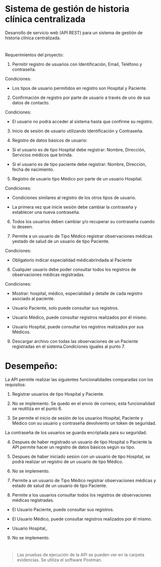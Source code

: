 # Sistema de gestión de historia clínica centralizada

Desarrollo de servicio web (API REST) para un sistema de gestión de historia clínica centralizada.

#
Requerimientos del proyecto:

1. Permitir registro de usuarios con Identificación, Email, Teléfono y contraseña.

Condiciones:

* Los tipos de usuario permitidos en registro son Hospital y Paciente.

2. Confirmación de registro por parte de usuario a través de uno de sus datos de contacto.

Condiciones:

* El usuario no podrá acceder al sistema hasta que confirme su registro.

3. Inicio de sesión de usuario utilizando Identificación y Contraseña.

4. Registro de datos básicos de usuario:

* Si el usuario es de tipo Hospital debe registrar: Nombre, Dirección, Servicios médicos que brinda.

* Si el usuario es de tipo paciente debe registrar: Nombre, Dirección, fecha de nacimiento.

5. Registro de usuario tipo Médico por parte de un usuario Hospital.

Condiciones:

* Condiciones similares al registro de los otros tipos de usuario.

* La primera vez que inicie sesión debe cambiar la contraseña y establecer una nueva contraseña.

6. Todos los usuarios deben cambiar y/o recuperar su contraseña cuando lo deseen.

7. Permite a un usuario de Tipo Médico registrar observaciones médicas yestado de salud de un usuario de tipo Paciente.

Condiciones:

* Obligatorio indicar especialidad médicabrindada al Paciente

8. Cualquier usuario debe poder consultar todos los registros de observaciones médicas registradas. 

Condiciones: 

* Mostrar: hospital, médico, especialidad y detalle de cada registro asociado al paciente.

* Usuario Paciente, solo puede consultar sus registros.

* Usuario Médico, puede consultar registros realizados por él mismo.

* Usuario Hospital, puede consultar los registros realizados por sus Médicos.

9. Descargar archivo con todas las observaciones de un Paciente registradas en el sistema.Condiciones iguales al punto 7.

#
# Desempeño: 

La API permite realizar las siguientes funcionalidades comparadas con los requisitos: 

1. Registrar usuarios de tipo Hospital y Paciente.

2. No se implemento. Se quedo en el envio de correos; esta funcionalidad se reutiliza en el punto 6.

3. Se permite el inicio de sesión de los usuarios Hospital, Paciente y Médico con su usuario y contraseña devolviento un token de seguridad.

La contraseña de los usuarios se guarda encriptada para su seguridad.

4. Despues de haber registrado un usuario de tipo Hospital o Paciente la API permite hacer un registro de datos básicos según su tipo.

5. Despues de haber iniciado sesion con un usuario de tipo Hospital, se podrá realizar un registro de un usuario de tipo Médico.

6. No se implemento.

7. Permite a un usuario de Tipo Médico registrar observaciones médicas y estado de salud de un usuario de tipo Paciente.

8. Permite a los usuarios consultar todos los registros de observaciones médicas registradas. 

* El Usuario Paciente,  puede consultar sus registros.

* El Usuario Médico, puede consultar registros realizados por él mismo.

* Usuario Hospital,.

9. No se implemento.

# 

> Las pruebas de ejecución de la API se pueden ver en la carpeta evidencias. Se utiliza el software Postman.



